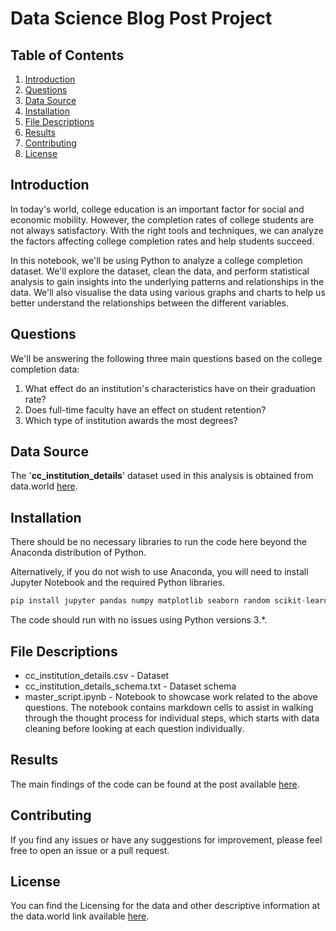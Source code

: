 # Data Science Blog Post Project
## Table of Contents
1. [Introduction](#introduction)
2. [Questions](#questions)
3. [Data Source](#data-source)
4. [Installation](#installation)
6. [File Descriptions](#file-descriptions)
7. [Results](#results)
8. [Contributing](#contributing)
9. [License](#license)

## Introduction
In today's world, college education is an important factor for social and economic mobility. However, the completion rates of college students are not always satisfactory. With the right tools and techniques, we can analyze the factors affecting college completion rates and help students succeed.

In this notebook, we'll be using Python to analyze a college completion dataset. We'll explore the dataset, clean the data, and perform statistical analysis to gain insights into the underlying patterns and relationships in the data. We'll also visualise the data using various graphs and charts to help us better understand the relationships between the different variables.

## Questions
We'll be answering the following three main questions based on the college completion data:

1. What effect do an institution's characteristics have on their graduation rate?
2. Does full-time faculty have an effect on student retention?
3. Which type of institution awards the most degrees?

## Data Source
The '**cc_institution_details**' dataset used in this analysis is obtained from data.world [here](https://data.world/databeats/college-completion/workspace/file?filename=cc_institution_details.csv).

## Installation
There should be no necessary libraries to run the code here beyond the Anaconda distribution of Python.

Alternatively, if you do not wish to use Anaconda, you will need to install Jupyter Notebook and the required Python libraries.

```python
pip install jupyter pandas numpy matplotlib seaborn random scikit-learn
```

The code should run with no issues using Python versions 3.*.

## File Descriptions
* cc_institution_details.csv - Dataset
* cc_institution_details_schema.txt - Dataset schema
* master_script.ipynb - Notebook to showcase work related to the above questions. The notebook contains markdown cells to assist in walking through the thought process for individual steps, which starts with data cleaning before looking at each question individually.


## Results
The main findings of the code can be found at the post available [here](https://medium.com/@sarinapatel1213/how-can-we-boost-us-college-completion-rates-6f29efd3dd15). 

## Contributing
If you find any issues or have any suggestions for improvement, please feel free to open an issue or a pull request.

## License
You can find the Licensing for the data and other descriptive information at the data.world link available [here](https://data.world/databeats/college-completion).
